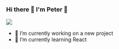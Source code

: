### Hi there 👋 I'm Peter 👋


![](https://komarev.com/ghpvc/?username=cicada-1&color=blueviolet&style=flat)

- 🔭 I’m currently working on a new project
- 🌱 I’m currently learning React
